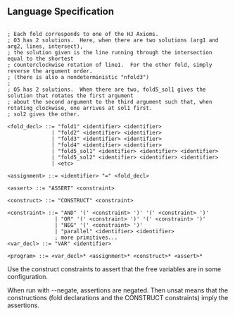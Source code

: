 ## Language Specification

```<identifier> ::= [a-zA-Z0-9]+

; Each fold corresponds to one of the HJ Axioms.
; O3 has 2 solutions.  Here, when there are two solutions (arg1 and arg2, lines, intersect),
; the solution given is the line running through the intersection equal to the shortest
; counterclockwise rotation of line1.  For the other fold, simply reverse the argument order.
; (there is also a nondeterministic "nfold3")
;
; O5 has 2 solutions.  When there are two, fold5_sol1 gives the solution that rotates the first argument
; about the second argument to the third argument such that, when rotating clockwise, one arrives at sol1 first.
; sol2 gives the other.

<fold_decl> ::= "fold1" <identifier> <identifier>
              | "fold2" <identifier> <identifier>
              | "fold3" <identifier> <identifier>
              | "fold4" <identifier> <identifier>
              | "fold5_sol1" <identifier> <identifier> <identifier>
              | "fold5_sol2" <identifier> <identifier> <identifier>
              | <etc>

<assignment> ::= <identifier> "=" <fold_decl>

<assert> ::= "ASSERT" <constraint>

<construct> ::= "CONSTRUCT" <constraint>

<constraint> ::= "AND" '(' <constraint> ')' '(' <constraint> ')'
               | "OR" '(' <constraint> ')' '(' <constraint> ')'
               | "NEG" '(' <constraint> ')'
               | "parallel" <identifier> <identifier>
               ; more primitives...
<var_decl> ::= "VAR" <identifier>

<program> ::= <var_decl>* <assignment>* <construct>* <assert>*

```

Use the construct constraints to assert that the free variables are in some configuration.

When run with --negate, assertions are negated.  Then unsat means that the constructions (fold declarations and the CONSTRUCT constraints) imply the assertions.

